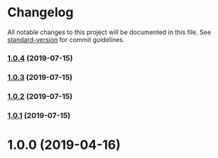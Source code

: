 # Changelog

All notable changes to this project will be documented in this file. See [standard-version](https://github.com/conventional-changelog/standard-version) for commit guidelines.

### [1.0.4](https://github.com/justinlettau/driver-license-validator/compare/v1.0.3...v1.0.4) (2019-07-15)

### [1.0.3](https://github.com/justinlettau/driver-license-validator/compare/v1.0.2...v1.0.3) (2019-07-15)

### [1.0.2](https://github.com/justinlettau/driver-license-validator/compare/v1.0.0...v1.0.2) (2019-07-15)

### [1.0.1](https://github.com/justinlettau/driver-license-validator/compare/v1.0.0...v1.0.1) (2019-07-15)

# 1.0.0 (2019-04-16)
